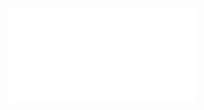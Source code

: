 ![Proposition 43. The disciples sent forth by Jesus to preach this Kingdom were not ignorant of the meaning to be attached to the Kingdom.](Proposition%2043.%20The%20disciples%20sent%20forth%20by%20Jesus%20to%20preach%20this%20Kingdom%20were%20not%20ignorant%20of%20the%20meaning%20to%20be%20attached%20to%20the%20Kingdom..md)